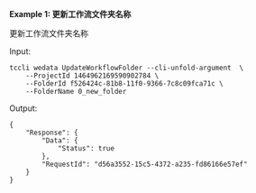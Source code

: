 **Example 1: 更新工作流文件夹名称**

更新工作流文件夹名称

Input: 

```
tccli wedata UpdateWorkflowFolder --cli-unfold-argument  \
    --ProjectId 1464962169590902784 \
    --FolderId f526424c-81b8-11f0-9366-7c8c09fca71c \
    --FolderName 0_new_folder
```

Output: 
```
{
    "Response": {
        "Data": {
            "Status": true
        },
        "RequestId": "d56a3552-15c5-4372-a235-fd86166e57ef"
    }
}
```

